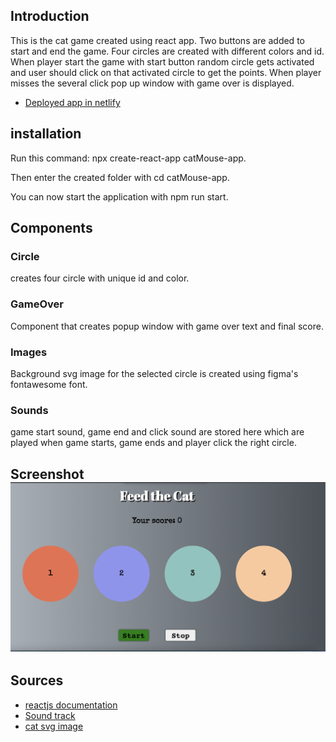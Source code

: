 ## Introduction

This is the cat game created using react app. Two buttons are added to start and end the game. Four circles are created with different colors and id. When player start the game with start button random circle gets activated and user should click on that activated circle to get the points. When player misses the several click pop up window with game over is displayed.

- [Deployed app in netlify](https://feed-the-cat-fish.netlify.app)

## installation

Run this command: npx create-react-app catMouse-app.

Then enter the created folder with cd catMouse-app.

You can now start the application with npm run start.

## Components

### Circle

creates four circle with unique id and color.

### GameOver

Component that creates popup window with game over text and final score.

### Images

Background svg image for the selected circle is created using figma's fontawesome font.

### Sounds

game start sound, game end and click sound are stored here which are played when game starts, game ends and player click the right circle.

## Screenshot![screenshot of game](src/assets/images/screenshot.png)

## Sources

- [reactjs documentation](https://reactjs.org/tutorial/tutorial.html)
- [Sound track](https://opengameart.org)
- [cat svg image](https://www.figma.com/)
